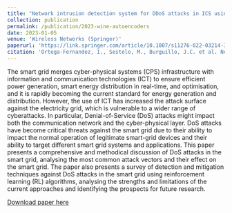 ```yaml
---
title: "Network intrusion detection system for DDoS attacks in ICS using deep autoencoders"
collection: publication
permalink: /publication/2023-wine-autoencoders
date: 2023-01-05
venue: 'Wireless Networks (Springer)'
paperurl: 'https://link.springer.com/article/10.1007/s11276-022-03214-3'
citation: 'Ortega-Fernandez, I., Sestelo, M., Burguillo, J.C. et al. Network intrusion detection system for DDoS attacks in ICS using deep autoencoders. Wireless Netw (2023). https://doi.org/10.1007/s11276-022-03214-3'
---
```

The smart grid merges cyber-physical systems (CPS) infrastructure with information and communication technologies (ICT) to ensure efficient power generation, smart energy distribution in real-time, and optimisation, and it is rapidly becoming the current standard for energy generation and distribution. However, the use of ICT has increased the attack surface against the electricity grid, which is vulnerable to a wider range of cyberattacks. In particular, Denial-of-Service (DoS) attacks might impact both the communication network and the cyber-physical layer. DoS attacks have become critical threats against the smart grid due to their ability to impact the normal operation of legitimate smart-grid devices and their ability to target different smart grid systems and applications. This paper presents a comprehensive and methodical discussion of DoS attacks in the smart grid, analysing the most common attack vectors and their effect on the smart grid. The paper also presents a survey of detection and mitigation techniques against DoS attacks in the smart grid using reinforcement learning (RL) algorithms, analysing the strengths and limitations of the current approaches and identifying the prospects for future research.

[Download paper here](https://doi.org/10.1007/s11276-022-03214-3)